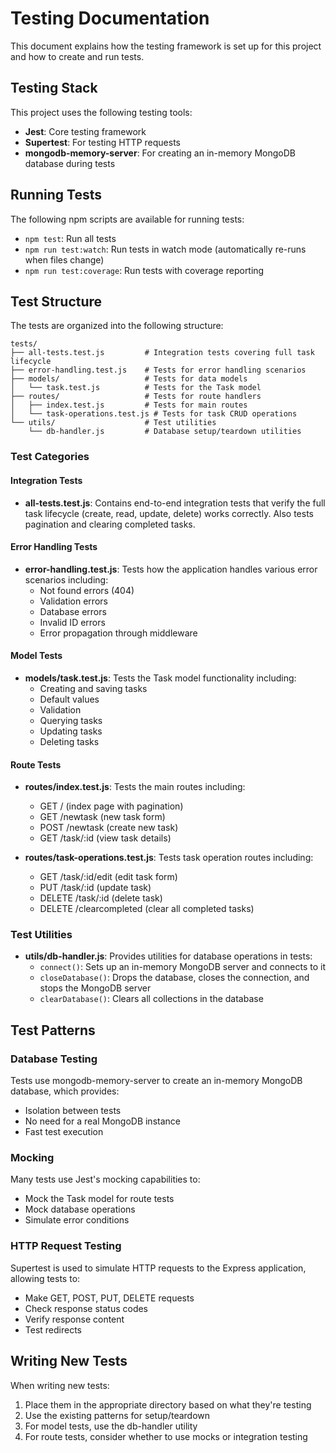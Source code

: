 # Testing Documentation

This document explains how the testing framework is set up for this project and how to create and run tests.

## Testing Stack

This project uses the following testing tools:

- **Jest**: Core testing framework
- **Supertest**: For testing HTTP requests
- **mongodb-memory-server**: For creating an in-memory MongoDB database during tests

## Running Tests

The following npm scripts are available for running tests:

- `npm test`: Run all tests
- `npm run test:watch`: Run tests in watch mode (automatically re-runs when files change)
- `npm run test:coverage`: Run tests with coverage reporting

## Test Structure

The tests are organized into the following structure:

```
tests/
├── all-tests.test.js         # Integration tests covering full task lifecycle
├── error-handling.test.js    # Tests for error handling scenarios
├── models/                   # Tests for data models
│   └── task.test.js          # Tests for the Task model
├── routes/                   # Tests for route handlers
│   ├── index.test.js         # Tests for main routes
│   └── task-operations.test.js # Tests for task CRUD operations
└── utils/                    # Test utilities
    └── db-handler.js         # Database setup/teardown utilities
```

### Test Categories

#### Integration Tests
- **all-tests.test.js**: Contains end-to-end integration tests that verify the full task lifecycle (create, read, update, delete) works correctly. Also tests pagination and clearing completed tasks.

#### Error Handling Tests
- **error-handling.test.js**: Tests how the application handles various error scenarios including:
  - Not found errors (404)
  - Validation errors
  - Database errors
  - Invalid ID errors
  - Error propagation through middleware

#### Model Tests
- **models/task.test.js**: Tests the Task model functionality including:
  - Creating and saving tasks
  - Default values
  - Validation
  - Querying tasks
  - Updating tasks
  - Deleting tasks

#### Route Tests
- **routes/index.test.js**: Tests the main routes including:
  - GET / (index page with pagination)
  - GET /newtask (new task form)
  - POST /newtask (create new task)
  - GET /task/:id (view task details)

- **routes/task-operations.test.js**: Tests task operation routes including:
  - GET /task/:id/edit (edit task form)
  - PUT /task/:id (update task)
  - DELETE /task/:id (delete task)
  - DELETE /clearcompleted (clear all completed tasks)

### Test Utilities

- **utils/db-handler.js**: Provides utilities for database operations in tests:
  - `connect()`: Sets up an in-memory MongoDB server and connects to it
  - `closeDatabase()`: Drops the database, closes the connection, and stops the MongoDB server
  - `clearDatabase()`: Clears all collections in the database

## Test Patterns

### Database Testing
Tests use mongodb-memory-server to create an in-memory MongoDB database, which provides:
- Isolation between tests
- No need for a real MongoDB instance
- Fast test execution

### Mocking
Many tests use Jest's mocking capabilities to:
- Mock the Task model for route tests
- Mock database operations
- Simulate error conditions

### HTTP Request Testing
Supertest is used to simulate HTTP requests to the Express application, allowing tests to:
- Make GET, POST, PUT, DELETE requests
- Check response status codes
- Verify response content
- Test redirects

## Writing New Tests

When writing new tests:

1. Place them in the appropriate directory based on what they're testing
2. Use the existing patterns for setup/teardown
3. For model tests, use the db-handler utility
4. For route tests, consider whether to use mocks or integration testing
